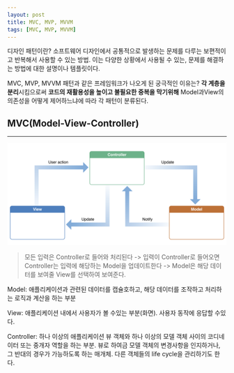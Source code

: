 ```yaml
---
layout: post
title: MVC, MVP, MVVM 
tags: [MVC, MVP, MVVM]
---
```

디자인 패턴이란?
소프트웨어 디자인에서 공통적으로 발생하는 문제를 다루는 보편적이고 반복해서 사용할 수 있는 방법. 이는 다양한 상황에서 사용될 수 있는, 문제를 해결하는 방법에 대한 설명이나 템플릿이다.

MVC, MVP, MVVM 패턴과 같은 프레임워크가 나오게 된 궁극적인 이유는?
**각 계층을 분리**시킴으로써 **코드의 재활용성을 높이고 불필요한 중복을 막기위해**
Model과View의 의존성을 어떻게 제어하느냐에 따라 각 패턴이 분류된다.

## MVC(Model-View-Controller)
***
![MVC](/assets/img/MVC.png)

> 모든 입력은 Controller로 들어와 처리된다 -> 입력이 Controller로 들어오면 Controller는 입력에 해당하는 Model을 업데이트한다 -> Model은 해당 데이터를 보여줄 View를 선택하여 보여준다.

Model: 애플리케이션과 관련된 데이터를 캡슐호하고, 해당 데이터를 조작하고 처리하는 로직과 계산을 하는 부분

View: 애플리케이션 내에서 사용자가 볼 수있는 부분(화면). 사용자 동작에 응답할 수있다.

Controller: 하나 이상의 애플리케이션 뷰 객체와 하나 이상의 모델 객체 사이의 코디네이터 또는 중개자 역할을 하는 부분. 뷰로 하여금 모델 객체의 변경사항을 인지하거나, 그 반대의 경우가 가능하도록 하는 매개체. 다른 객체들의 life cycle을 관리하기도 한다.
